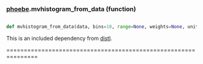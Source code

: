 ### [phoebe](phoebe.md).mvhistogram_from_data (function)


```py

def mvhistogram_from_data(data, bins=10, range=None, weights=None, units=None, labels=None, wrap_ats=None)

```



This is an included dependency from [distl](https://distl.readthedocs.io).

===============================================================

